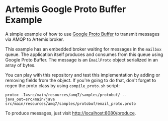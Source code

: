 # Artemis Google Proto Buffer Example

A simple example of how to use [Google Proto Buffer](https://developers.google.com/protocol-buffers/docs/javatutoria) to transmit messages via AMQP to Artemis broker.

This example has an embedded broker waiting for messages in the `mailbox` queue. The application itself produces and consumes from this queue using Google Proto Buffer. The message is an `EmailProto` object serialized in an array of bytes.

You can play with this repository and test this implementation by adding or removing fields from the object. If you're going to do that, don't forget to regen the proto class by using `compile_proto.sh` script:

```shell
protoc -I=src/main/resources/amq7/samples/protobuf/ --java_out=src/main/java src/main/resources/amq7/samples/protobuf/email_proto.proto
```

To produce messages, just visit [http://localhost:8080/produce](http://localhost:8080/produce).